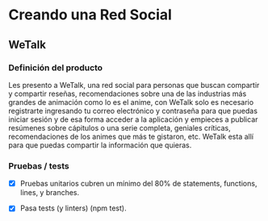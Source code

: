 # Creando una Red Social
## WeTalk


### Definición del producto
Les presento a WeTalk, una red social para personas que buscan compartir y compartir reseñas, recomendaciones sobre una de las industrias más grandes de animación como lo es el anime, con WeTalk solo es necesario registrarte ingresando tu correo electrónico y contraseña para que puedas iniciar sesión y de esa forma acceder a la aplicación y empieces a publicar resúmenes sobre cápitulos o una serie completa, geniales críticas, recomendaciones de los animes que más te gistaron, etc. WeTalk esta allí para que puedas compartir la información que quieras.

### Pruebas / tests
 -[x] Pruebas unitarios cubren un mínimo del 80% de statements, functions, lines, y branches.
 -[x] Pasa tests (y linters) (npm test).
 
 
 
